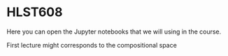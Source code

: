 # HLST608
Here you can open the Jupyter notebooks that we will using in the course.

First lecture might corresponds to the compositional space
